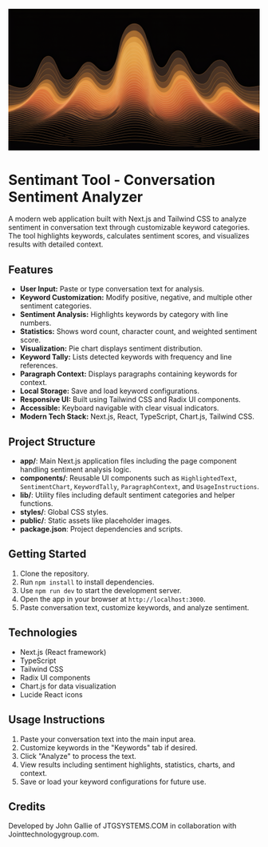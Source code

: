 ![Banner](banner.png)

# Sentimant Tool - Conversation Sentiment Analyzer

A modern web application built with Next.js and Tailwind CSS to analyze sentiment in conversation text through customizable keyword categories. The tool highlights keywords, calculates sentiment scores, and visualizes results with detailed context.

## Features

- **User Input:** Paste or type conversation text for analysis.
- **Keyword Customization:** Modify positive, negative, and multiple other sentiment categories.
- **Sentiment Analysis:** Highlights keywords by category with line numbers.
- **Statistics:** Shows word count, character count, and weighted sentiment score.
- **Visualization:** Pie chart displays sentiment distribution.
- **Keyword Tally:** Lists detected keywords with frequency and line references.
- **Paragraph Context:** Displays paragraphs containing keywords for context.
- **Local Storage:** Save and load keyword configurations.
- **Responsive UI:** Built using Tailwind CSS and Radix UI components.
- **Accessible:** Keyboard navigable with clear visual indicators.
- **Modern Tech Stack:** Next.js, React, TypeScript, Chart.js, Tailwind CSS.

## Project Structure

- **app/**: Main Next.js application files including the page component handling sentiment analysis logic.
- **components/**: Reusable UI components such as `HighlightedText`, `SentimentChart`, `KeywordTally`, `ParagraphContext`, and `UsageInstructions`.
- **lib/**: Utility files including default sentiment categories and helper functions.
- **styles/**: Global CSS styles.
- **public/**: Static assets like placeholder images.
- **package.json**: Project dependencies and scripts.

## Getting Started

1. Clone the repository.
2. Run `npm install` to install dependencies.
3. Use `npm run dev` to start the development server.
4. Open the app in your browser at `http://localhost:3000`.
5. Paste conversation text, customize keywords, and analyze sentiment.

## Technologies

- Next.js (React framework)
- TypeScript
- Tailwind CSS
- Radix UI components
- Chart.js for data visualization
- Lucide React icons

## Usage Instructions

1. Paste your conversation text into the main input area.
2. Customize keywords in the "Keywords" tab if desired.
3. Click "Analyze" to process the text.
4. View results including sentiment highlights, statistics, charts, and context.
5. Save or load your keyword configurations for future use.

## Credits

Developed by John Gallie of JTGSYSTEMS.COM in collaboration with Jointtechnologygroup.com.
